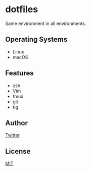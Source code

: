 # dotfiles

Same environment in all environments.

## Operating Systems

* Linux
* macOS

## Features

* zsh
* Vim
* tmux
* git
* tig

## Author

[Twitter](https://twitter.com/kaduhiro_)

## License

[MIT](https://en.wikipedia.org/wiki/MIT_License)

